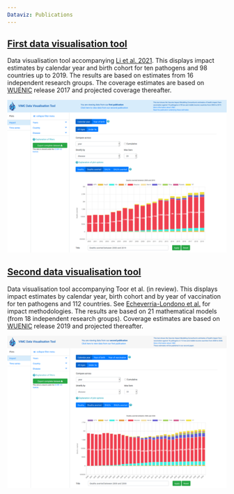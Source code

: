 ```yaml
---   
Dataviz: Publications     
---
```

## [First data visualisation tool](https://montagu.vaccineimpact.org/2020/visualisation)
Data visualisation tool accompanying [Li et al. 2021](https://www.thelancet.com/journals/lancet/article/PIIS0140-6736(20)32657-X/fulltext).
This displays impact estimates by calendar year and birth cohort for ten pathogens and 98 countries up to 2019. The 
results are based on estimates from 16 independent research groups. The coverage estimates are based on 
[WUENIC](https://apps.who.int/immunization_monitoring/globalsummary/timeseries/tswucoveragedtp3.html) release 2017 and 
projected coverage thereafter.

<a href="https://montagu.vaccineimpact.org/2020/visualisation/">
 <img src="/img/dataviz/dataviz_paper1.png" title="Click to access first data visualisation tool" alt="First data visualisation tool"/>
</a>


## [Second data visualisation tool](https://montagu.vaccineimpact.org/2021/visualisation)
Data visualisation tool accompanying Toor et al. (in review).
This displays impact estimates by calendar year, birth cohort and by year of vaccination for ten pathogens and 112 
countries. See [Echeverria-Londono et al.](https://www.medrxiv.org/content/10.1101/2021.01.08.21249378v1) for impact 
methodologies. The results are based on 21 mathematical models (from 18 independent research groups). Coverage estimates 
are based on [WUENIC](https://apps.who.int/immunization_monitoring/globalsummary/timeseries/tswucoveragedtp3.html) 
release 2019 and projected thereafter.

<a href="https://montagu.vaccineimpact.org/2021/visualisation/">
 <img src="/img/dataviz/dataviz_paper2.png" title="Click to access second data visualisation tool" alt="Second data visualisation tool"/>
</a>
